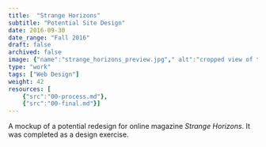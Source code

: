 ```yaml
---
title:  "Strange Horizons"
subtitle: "Potential Site Design"
date: 2016-09-30
date_range: "Fall 2016"
draft: false
archived: false
image: {"name":"strange_horizons_preview.jpg"," alt":"cropped view of the strange horizons redesign"}
type: "work"
tags: ["Web Design"]
weight: 42
resources: [
    {"src":"00-process.md"},
    {"src":"00-final.md"}]
---
```

A mockup of  a potential redesign for online magazine *Strange Horizons*. It was completed as a design exercise.